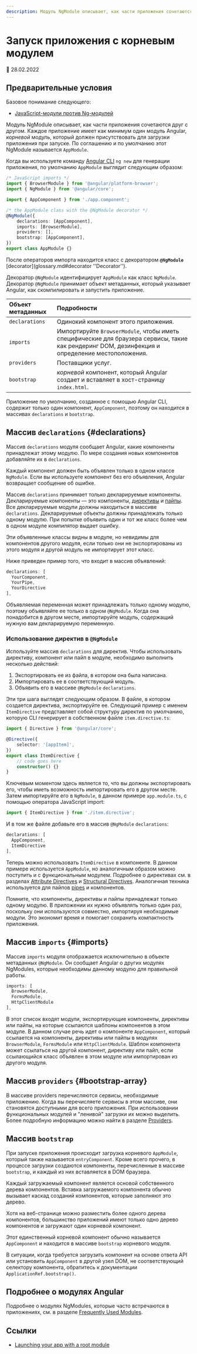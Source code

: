 ```yaml
---
description: Модуль NgModule описывает, как части приложения сочетаются друг с другом. Каждое приложение имеет как минимум один модуль Angular, корневой модуль, который должен присутствовать для загрузки приложения при запуске
---
```


# Запуск приложения с корневым модулем

:date: 28.02.2022

## Предварительные условия

Базовое понимание следующего:

-   [JavaScript-модули против Ng-модулей](ngmodule-vs-jsmodule.md)

Модуль NgModule описывает, как части приложения сочетаются друг с другом. Каждое приложение имеет как минимум один модуль Angular, _корневой_ модуль, который должен присутствовать для загрузки приложения при запуске. По соглашению и по умолчанию этот NgModule называется `AppModule`.

Когда вы используете команду [Angular CLI](https://angular.io/cli) `ng new` для генерации приложения, по умолчанию `AppModule` выглядит следующим образом:

```ts
/* JavaScript imports */
import { BrowserModule } from '@angular/platform-browser';
import { NgModule } from '@angular/core';

import { AppComponent } from './app.component';

/* the AppModule class with the @NgModule decorator */
@NgModule({
    declarations: [AppComponent],
    imports: [BrowserModule],
    providers: [],
    bootstrap: [AppComponent],
})
export class AppModule {}
```

После операторов импорта находится класс с декоратором **`@NgModule`** [decorator](glossary.md#decorator ''Decorator'').

Декоратор `@NgModule` идентифицирует `AppModule` как класс `NgModule`. Декоратор `@NgModule` принимает объект метаданных, который указывает Angular, как скомпилировать и запустить приложение.

| Объект метаданных | Подробности                                                                                                                                      |
| :---------------- | :----------------------------------------------------------------------------------------------------------------------------------------------- |
| `declarations`    | Одинокий компонент этого приложения.                                                                                                             |
| `imports`         | Импортируйте `BrowserModule`, чтобы иметь специфические для браузера сервисы, такие как рендеринг DOM, дезинфекция и определение местоположения. |
| `providers`       | Поставщики услуг.                                                                                                                                |
| `bootstrap`       | _корневой_ компонент, который Angular создает и вставляет в хост-страницу `index.html`.                                                          |

Приложение по умолчанию, созданное с помощью Angular CLI, содержит только один компонент, `AppComponent`, поэтому он находится в массивах `declarations` и `bootstrap`.

## Массив `declarations` {#declarations}

Массив `declarations` модуля сообщает Angular, какие компоненты принадлежат этому модулю. По мере создания новых компонентов добавляйте их в `declarations`.

Каждый компонент должен быть объявлен только в одном классе `NgModule`. Если вы используете компонент без его объявления, Angular возвращает сообщение об ошибке.

Массив `declarations` принимает только декларируемые компоненты. Декларируемые компоненты — это компоненты, [директивы](attribute-directives.md) и [пайпы](pipes.md). Все декларируемые модули должны находиться в массиве `declarations`. Декларируемые объекты должны принадлежать только одному модулю. При попытке объявить один и тот же класс более чем в одном модуле компилятор выдает ошибку.

Эти объявленные классы видны в модуле, но невидимы для компонентов другого модуля, если только они не экспортированы из этого модуля и другой модуль не импортирует этот класс.

Ниже приведен пример того, что входит в массив объявлений:

```ts
declarations: [
  YourComponent,
  YourPipe,
  YourDirective
],
```

Объявляемая переменная может принадлежать только одному модулю, поэтому объявляйте ее только в одном `@NgModule`. Когда она понадобится в другом месте, импортируйте модуль, содержащий нужную вам декларируемую переменную.

### Использование директив в `@NgModule`

Используйте массив `declarations` для директив. Чтобы использовать директиву, компонент или пайп в модуле, необходимо выполнить несколько действий:

1.  Экспортировать ее из файла, в котором она была написана.
2.  Импортировать ее в соответствующий модуль.
3.  Объявить его в массиве `@NgModule` `declarations`.

Эти три шага выглядят следующим образом. В файле, в котором создается директива, экспортируйте ее. Следующий пример с именем `ItemDirective` представляет собой структуру директив по умолчанию, которую CLI генерирует в собственном файле `item.directive.ts`:

```ts
import { Directive } from '@angular/core';

@Directive({
    selector: '[appItem]',
})
export class ItemDirective {
    // code goes here
    constructor() {}
}
```

Ключевым моментом здесь является то, что вы должны экспортировать его, чтобы иметь возможность импортировать его в другом месте. Затем импортируйте его в `NgModule`, в данном примере `app.module.ts`, с помощью оператора JavaScript import:

```ts
import { ItemDirective } from './item.directive';
```

И в том же файле добавьте его в массив `@NgModule` `declarations`:

```ts
declarations: [
  AppComponent,
  ItemDirective
],
```

Теперь можно использовать `ItemDirective` в компоненте. В данном примере используется `AppModule`, но аналогичным образом можно поступить и с функциональным модулем. Подробнее о директивах см. в разделах [Attribute Directives](attribute-directives.md) и [Structural Directives](structural-directives.md). Аналогичная техника используется для пайпов [pipes](pipes.md) и компонентов.

Помните, что компоненты, директивы и пайпы принадлежат только одному модулю. В приложении их нужно объявлять только один раз, поскольку они используются совместно, импортируя необходимые модули. Это экономит время и помогает сохранить компактность приложения.

## Массив `imports` {#imports}

Массив `imports` модуля отображается исключительно в объекте метаданных `@NgModule`. Он сообщает Angular о других модулях NgModules, которые необходимы данному модулю для правильной работы.

```ts
imports: [
  BrowserModule,
  FormsModule,
  HttpClientModule
],
```

В этот список входят модули, экспортирующие компоненты, директивы или пайпы, на которые ссылаются шаблоны компонентов в этом модуле. В данном случае речь идет о компоненте `AppComponent`, который ссылается на компоненты, директивы или пайпы в модулях `BrowserModule`, `FormsModule` или `HttpClientModule`. Шаблон компонента может ссылаться на другой компонент, директиву или пайп, если ссылающийся класс объявлен в этом модуле или импортирован из другого модуля.

## Массив `providers` {#bootstrap-array}

В массиве providers перечисляются сервисы, необходимые приложению. Когда вы перечисляете сервисы в этом массиве, они становятся доступными для всего приложения. При использовании функциональных модулей и "ленивой" загрузки их можно выделить. Более подробную информацию можно найти в разделе [Providers](providers.md).

## Массив `bootstrap`

При запуске приложения происходит загрузка корневого `AppModule`, который также называется `entryComponent`. Кроме всего прочего, в процессе загрузки создаются компоненты, перечисленные в массиве `bootstrap`, и каждый из них вставляется в DOM браузера.

Каждый загружаемый компонент является основой собственного дерева компонентов. Вставка загружаемого компонента обычно вызывает каскад созданий компонентов, которые заполняют это дерево.

Хотя на веб-странице можно разместить более одного дерева компонентов, большинство приложений имеют только одно дерево компонентов и загружают один корневой компонент.

Этот единственный корневой компонент обычно называется `AppComponent` и находится в массиве `bootstrap` корневого модуля.

В ситуации, когда требуется загрузить компонент на основе ответа API или установить `AppComponent` в другой узел DOM, не соответствующий селектору компонента, обратитесь к документации `ApplicationRef.bootstrap()`.

## Подробнее о модулях Angular

Подробнее о модулях NgModules, которые часто встречаются в приложениях, см. в разделе [Frequently Used Modules](frequent-ngmodules.md).

## Ссылки

-   [Launching your app with a root module](https://angular.io/guide/bootstrapping)
